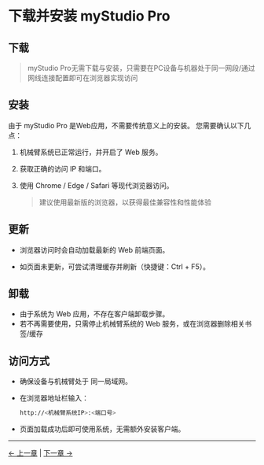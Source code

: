 # 下载并安装 myStudio Pro

## 下载 

>  myStudio Pro无需下载与安装，只需要在PC设备与机器处于同一网段/通过网线连接配置即可在浏览器实现访问

## 安装

由于 myStudio Pro 是Web应用，不需要传统意义上的安装。
您需要确认以下几点：
1. 机械臂系统已正常运行，并开启了 Web 服务。
2. 获取正确的访问 IP 和端口。
3. 使用 Chrome / Edge / Safari 等现代浏览器访问。
   
   > 建议使用最新版的浏览器，以获得最佳兼容性和性能体验

## 更新

- 浏览器访问时会自动加载最新的 Web 前端页面。

- 如页面未更新，可尝试清理缓存并刷新（快捷键：Ctrl + F5）。

## 卸载

- 由于系统为 Web 应用，不存在客户端卸载步骤。
- 若不再需要使用，只需停止机械臂系统的 Web 服务，或在浏览器删除相关书签/缓存

## 访问方式

- 确保设备与机械臂处于 同一局域网。
- 在浏览器地址栏输入：
  
  ```bash
  http://<机械臂系统IP>:<端口号>
  ```
- 页面加载成功后即可使用系统，无需额外安装客户端。


---

[← 上一章](./5.1-myStudioFirstUse.md) | [下一章 →](./5.3-interface_description.md)